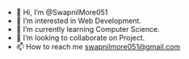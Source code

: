 - 👋 Hi, I’m @SwapnilMore051
- 👀 I’m interested in Web Development. 
- 🌱 I’m currently learning Computer Science. 
- 💞️ I’m looking to collaborate on Project.
- 📫 How to reach me swapnilmore051@gmail.com

<!---
SwapnilMore051/SwapnilMore051 is a ✨ special ✨ repository because its `README.md` (this file) appears on your GitHub profile.
You can click the Preview link to take a look at your changes.
--->
